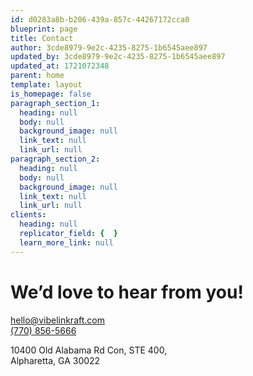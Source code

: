 ```yaml
---
id: d0283a8b-b206-439a-857c-44267172cca0
blueprint: page
title: Contact
author: 3cde8979-9e2c-4235-8275-1b6545aee897
updated_by: 3cde8979-9e2c-4235-8275-1b6545aee897
updated_at: 1721072348
parent: home
template: layout
is_homepage: false
paragraph_section_1:
  heading: null
  body: null
  background_image: null
  link_text: null
  link_url: null
paragraph_section_2:
  heading: null
  body: null
  background_image: null
  link_text: null
  link_url: null
clients:
  heading: null
  replicator_field: {  }
  learn_more_link: null
---
```

<h1 class="text-3xl lg:text-[38px] mb-6">We’d love to hear from you!</h1>

<a href="mailto:hello@vibelinkraft.com">hello@vibelinkraft.com</a><br>
<a href="tel:+17708565666">(770) 856-5666</a>

<p>10400 Old Alabama Rd Con, STE 400, <br> Alpharetta, GA 30022</p>